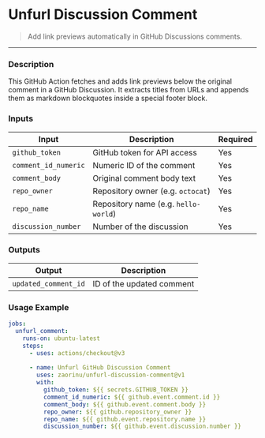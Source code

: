 # Unfurl Discussion Comment

> Add link previews automatically in GitHub Discussions comments.

---

### Description
This GitHub Action fetches and adds link previews below the original comment in a GitHub Discussion. It extracts titles from URLs and appends them as markdown blockquotes inside a special footer block.

### Inputs

| Input              | Description                        | Required |
|--------------------|----------------------------------|----------|
| `github_token`      | GitHub token for API access       | Yes      |
| `comment_id_numeric`| Numeric ID of the comment          | Yes      |
| `comment_body`      | Original comment body text         | Yes      |
| `repo_owner`        | Repository owner (e.g. `octocat`) | Yes      |
| `repo_name`         | Repository name (e.g. `hello-world`)| Yes    |
| `discussion_number` | Number of the discussion           | Yes      |

### Outputs

| Output             | Description                  |
|--------------------|------------------------------|
| `updated_comment_id`| ID of the updated comment    |

### Usage Example

```yaml
jobs:
  unfurl_comment:
    runs-on: ubuntu-latest
    steps:
      - uses: actions/checkout@v3
      
      - name: Unfurl GitHub Discussion Comment
        uses: zaorinu/unfurl-discussion-comment@v1
        with:
          github_token: ${{ secrets.GITHUB_TOKEN }}
          comment_id_numeric: ${{ github.event.comment.id }}
          comment_body: ${{ github.event.comment.body }}
          repo_owner: ${{ github.repository_owner }}
          repo_name: ${{ github.event.repository.name }}
          discussion_number: ${{ github.event.discussion.number }}
